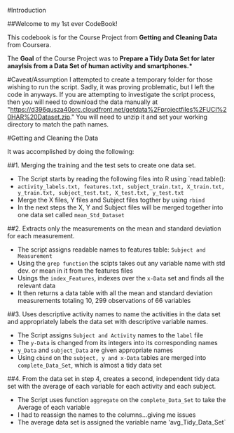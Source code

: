 #Introduction

##Welcome to my 1st ever CodeBook!

This codebook is for the Course Project from __Getting and Cleaning Data__ from Coursera.  

The __Goal__ of the Course Project was to __Prepare a Tidy Data Set for later anaylsis from a Data Set of human activity and smartphones.*__

#Caveat/Assumption
I attempted to create a temporary folder for those wishing to run the script.  Sadly, it was proving problematic, but I left the code in anyways.  If you are attempting to investigate the script process, then you will need to download the data manually at "https://d396qusza40orc.cloudfront.net/getdata%2Fprojectfiles%2FUCI%20HAR%20Dataset.zip."  You will need to unzip it and set your working directory
to match the path names.

#Getting and Cleaning the Data

It was accomplished by doing the following:

##1.  Merging the training and the test sets to create one data set.
- The Script starts by reading the following files into R using `read.table():
- `activity_labels.txt, features.txt, subject_train.txt, X_train.txt, y_train.txt, subject_test.txt, X_test.txt, y_test.txt`
- Merge the X files, Y files and Subject files togther by using `rbind`	
- In the next steps the X, Y and Subject files will be merged together into one data set called `mean_Std_Dataset`

##2.  Extracts only the measurements on the mean and standard deviation for each measurement. 
-  The script assigns readable names to features table: `Subject and Measurement`
-  Using the `grep function` the scipts takes out any variable name with std dev. or mean in it from the features files
-  Usings the `index_Features`, indexes over the `x-Data` set and finds all the relevant data
-  It then returns a data table with all the mean and standard deviation measurements totaling 10, 299 observations of 66 variables

##3.  Uses descriptive activity names to name the activities in the data set and  appropriately labels the data set with descriptive variable names. 
-  The Script assigns `Subject and Activity` names to the `label` file
-  The `y-Data` is changed from its integers into its corresponding names
-  `y_Data` and `subject_Data` are given appropriate names
-  Using `cbind` on the `subject, y and x-Data` tables are merged into `complete_Data_Set`, which is almost a tidy data set

##4.  From the data set in step 4, creates a second, independent tidy data set with the average of each variable for each activity and each subject.
-  The Script uses function `aggregate` on the `complete_Data_Set` to take the Average of each variable
-  I had to reassign the names to the columns...giving me issues
-  The average data set is assigned the variable name 'avg_Tidy_Data_Set`
